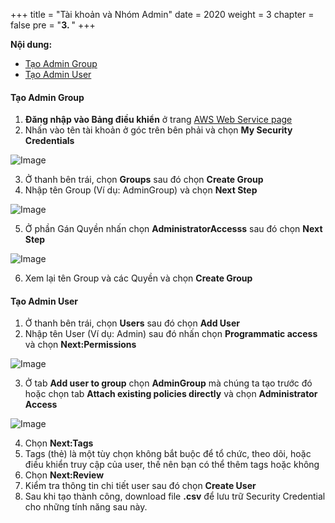 +++
title = "Tài khoản và Nhóm Admin"
date = 2020
weight = 3
chapter = false
pre = "<b>3. </b>"
+++

**Nội dung:**
- [Tạo Admin Group](#tạo-admin-group)
- [Tạo Admin User](#tạo-admin-user)

#### Tạo Admin Group

1.	**Đăng nhập vào Bảng điều khiển** ở trang [AWS Web Service page](https://aws.amazon.com/)
2.	Nhấn vào tên tài khoản ở góc trên bên phải và chọn **My Security Credentials**

![Image](/images/1-account-setup/MySecurity.png?width=15pc)

3.	Ở thanh bên trái, chọn **Groups** sau đó chọn **Create Group**
4.	Nhập tên Group (Ví dụ: AdminGroup) và chọn **Next Step**

![Image](/images/1-account-setup/GroupName.png?width=90pc)

5.	Ở phần Gán Quyền nhấn chọn **AdministratorAccesss** sau đó chọn **Next Step**

![Image](/images/1-account-setup/GroupPolicy.png?width=90pc)

6.	Xem lại tên Group và các Quyền và chọn **Create Group**

#### Tạo Admin User

1.	Ở thanh bên trái, chọn **Users** sau đó chọn **Add User**
2.	Nhập tên User (Ví dụ: Admin) sau đó nhấn chọn **Programmatic access** và chọn **Next:Permissions**

![Image](/images/1-account-setup/AddUser.png?width=90pc)

3.	Ở tab **Add user to group** chọn **AdminGroup** mà chúng ta tạo trước đó hoặc chọn tab **Attach existing policies directly** và chọn **Administrator Access**

![Image](/images/1-account-setup/UserPolicy.png?width=90pc)

4.	Chọn **Next:Tags**
5.	Tags (thẻ) là một tùy chọn không bắt buộc để tổ chức, theo dõi, hoặc điều khiển truy cập của user, thế nên bạn có thể thêm tags hoặc không
6.	Chọn **Next:Review**
7.	Kiểm tra thông tin chi tiết user sau đó chọn **Create User**
8.	Sau khi tạo thành công, download file **.csv** để lưu trữ Security Credential cho những tính năng sau này.
